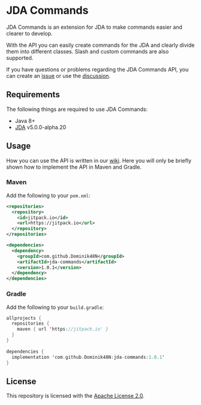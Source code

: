 # JDA Commands
JDA Commands is an extension for JDA to make commands easier and clearer to develop.

With the API you can easily create commands for the JDA and clearly divide them into different classes. Slash and custom commands are also supported.

If you have questions or problems regarding the JDA Commands API, you can create an [issue](https://github.com/Dominik48N/jda-commands/issues) or use the [discussion](https://github.com/Dominik48N/jda-commands/discussions).

## Requirements
The following things are required to use JDA Commands:
* Java 8+
* [JDA](https://github.com/DV8FromTheWorld/JDA) v5.0.0-alpha.20

## Usage
How you can use the API is written in our [wiki](https://github.com/Dominik48N/jda-commands/wiki). Here you will only be briefly shown how to implement the API in Maven and Gradle.

### Maven
Add the following to your `pom.xml`:
```xml
<repositories>
  <repository>
    <id>jitpack.io</id>
    <url>https://jitpack.io</url>
  </repository>
</repositories>

<dependencies>
  <dependency>
    <groupId>com.github.Dominik48N</groupId>
    <artifactId>jda-commands</artifactId>
    <version>1.0.1</version>
  </dependency>
</dependencies>
```

### Gradle
Add the following to your `build.gradle`:
```kt
allprojects {
  repositories {
    maven { url 'https://jitpack.io' }
  }
}
  
dependencies {
  implementation 'com.github.Dominik48N:jda-commands:1.0.1'
}
```

## License
This repository is licensed with the [Apache License 2.0](https://github.com/Dominik48N/jda-commands/blob/master/LICENSE).
